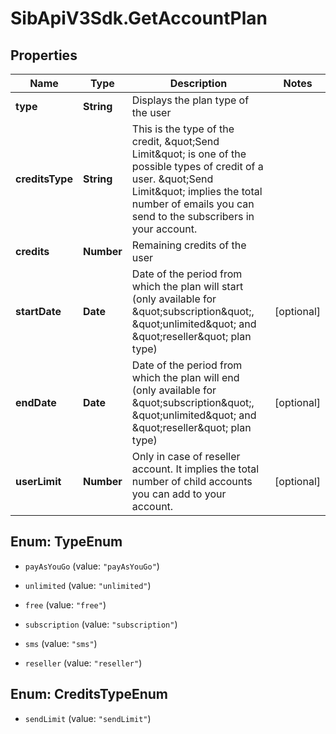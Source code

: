 # SibApiV3Sdk.GetAccountPlan

## Properties
Name | Type | Description | Notes
------------ | ------------- | ------------- | -------------
**type** | **String** | Displays the plan type of the user | 
**creditsType** | **String** | This is the type of the credit, \&quot;Send Limit\&quot; is one of the possible types of credit of a user. \&quot;Send Limit\&quot; implies the total number of emails you can send to the subscribers in your account. | 
**credits** | **Number** | Remaining credits of the user | 
**startDate** | **Date** | Date of the period from which the plan will start (only available for \&quot;subscription\&quot;, \&quot;unlimited\&quot; and \&quot;reseller\&quot; plan type) | [optional] 
**endDate** | **Date** | Date of the period from which the plan will end (only available for \&quot;subscription\&quot;, \&quot;unlimited\&quot; and \&quot;reseller\&quot; plan type) | [optional] 
**userLimit** | **Number** | Only in case of reseller account. It implies the total number of child accounts you can add to your account. | [optional] 


<a name="TypeEnum"></a>
## Enum: TypeEnum


* `payAsYouGo` (value: `"payAsYouGo"`)

* `unlimited` (value: `"unlimited"`)

* `free` (value: `"free"`)

* `subscription` (value: `"subscription"`)

* `sms` (value: `"sms"`)

* `reseller` (value: `"reseller"`)




<a name="CreditsTypeEnum"></a>
## Enum: CreditsTypeEnum


* `sendLimit` (value: `"sendLimit"`)




